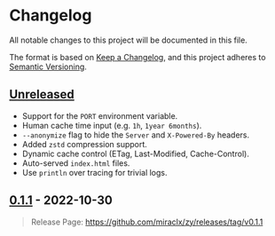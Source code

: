 # Changelog

All notable changes to this project will be documented in this file.

The format is based on [Keep a Changelog](https://keepachangelog.com/en/1.0.0/),
and this project adheres to [Semantic Versioning](https://semver.org/spec/v2.0.0.html).

## [Unreleased]

- Support for the `PORT` environment variable.
- Human cache time input (e.g. `1h`, `1year 6months`).
- `--anonymize` flag to hide the `Server` and `X-Powered-By` headers.
- Added `zstd` compression support.
- Dynamic cache control (ETag, Last-Modified, Cache-Control).
- Auto-served `index.html` files.
- Use `println` over tracing for trivial logs.

## [0.1.1] - 2022-10-30

> Release Page: <https://github.com/miraclx/zy/releases/tag/v0.1.1>

[unreleased]: https://github.com/miraclx/zy/compare/v0.1.1...HEAD
[0.1.1]: https://github.com/miraclx/zy/releases/tag/v0.1.1
